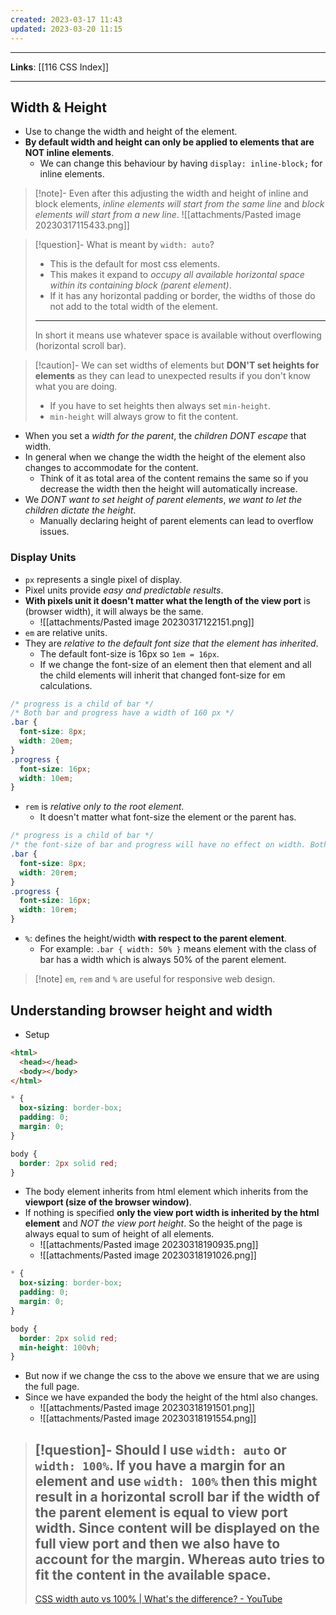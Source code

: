 ```yaml
---
created: 2023-03-17 11:43
updated: 2023-03-20 11:15
---
```

---
**Links**: [[116 CSS Index]]

---
## Width & Height
- Use to change the width and height of the element. 
- **By default width and height can only be applied to elements that are NOT inline elements**.
	- We can change this behaviour by having `display: inline-block;` for inline elements.
 
> [!note]- Even after this adjusting the width and height of inline and block elements, *inline elements will start from the same line* and *block elements will start from a new line*.
> ![[attachments/Pasted image 20230317115433.png]]

> [!question]- What is meant by `width: auto`?
> - This is the default for most css elements.
> - This makes it expand to *occupy all available horizontal space within its containing block (parent element)*. 
> - If it has any horizontal padding or border, the widths of those do not add to the total width of the element.
> ---
> In short it means use whatever space is available without overflowing (horizontal scroll bar).

> [!caution]- We can set widths of elements but **DON'T set heights for elements** as they can lead to unexpected results if you don't know what you are doing.
> - If you have to set heights then always set `min-height`.
> - `min-height` will always grow to fit the content.

- When you set a *width for the parent*, the *children DONT escape* that width.
- In general when we change the width the height of the element also changes to accommodate for the content.
	- Think of it as total area of the content remains the same so if you decrease the width then the height will automatically increase.
- We *DONT want to set height of parent elements*, *we want to let the children dictate the height*.
	- Manually declaring height of parent elements can lead to overflow issues.

### Display Units
- `px` represents a single pixel of display.
- Pixel units provide *easy and predictable results*.
- **With pixels unit it doesn't matter what the length of the view port** is (browser width), it will always be the same.
	- ![[attachments/Pasted image 20230317122151.png]]
- `em` are relative units.
- They are *relative to the default font size that the element has inherited*.
	- The default font-size is 16px so `1em = 16px`.
	- If we change the font-size of an element then that element and all the child elements will inherit that changed font-size for em calculations.
 
```css
/* progress is a child of bar */
/* Both bar and progress have a width of 160 px */
.bar {
  font-size: 8px;
  width: 20em;
}
.progress {
  font-size: 16px;
  width: 10em;
}
```

- `rem` is *relative only to the root element*.
	- It doesn't matter what font-size the element or the parent has.
 
```css
/* progress is a child of bar */
/* the font-size of bar and progress will have no effect on width. Both of them have the same width */
.bar {
  font-size: 8px;
  width: 20rem; 
}
.progress {
  font-size: 16px;
  width: 10rem;
}
```

- `%`: defines the height/width **with respect to the parent element**.
	- For example: `.bar { width: 50% }` means element with the class of bar has a width which is always 50% of the parent element.

> [!note] `em`, `rem` and `%` are useful for responsive web design.

## Understanding browser height and width
- Setup
```html
<html>
  <head></head>
  <body></body>
</html>
```

```css
* {
  box-sizing: border-box;
  padding: 0;
  margin: 0;
}

body {
  border: 2px solid red;
}
```

- The body element inherits from html element which inherits from the **viewport (size of the browser window)**.
- If nothing is specified **only the view port width is inherited by the html element** and *NOT the view port height*. So the height of the page is always equal to sum of height of all elements.
	- ![[attachments/Pasted image 20230318190935.png]]
	- ![[attachments/Pasted image 20230318191026.png]]

```css
* {
  box-sizing: border-box;
  padding: 0;
  margin: 0;
}

body {
  border: 2px solid red;
  min-height: 100vh;
}
```

- But now if we change the css to the above we ensure that we are using the full page. 
- Since we have expanded the body the height of the html also changes.
	- ![[attachments/Pasted image 20230318191501.png]]
	- ![[attachments/Pasted image 20230318191554.png]]

> [!question]- Should I use `width: auto` or `width: 100%`.
> If you have a margin for an element and use `width: 100%` then this might result in a horizontal scroll bar if the width of the parent element is equal to view port width. 
> Since content will be displayed on the full view port and then we also have to account for the margin.
> Whereas auto tries to fit the content in the available space.
> ---
> [CSS width auto vs 100% | What's the difference? - YouTube](https://www.youtube.com/watch?v=-st14lUQD3U)

